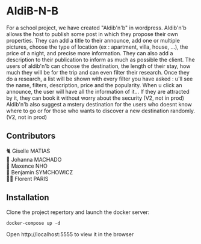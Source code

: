# AldiB-N-B

For a school project, we have created "Aldib'n'b" in wordpress.
Aldib'n'b allows the host to publish some post in which they propose their own properties. They can add a title to their announce, add one or multiple pictures, choose the type of location (ex : apartment, villa, house, ...), the price of a night, and precise more information. They can also add a description to their publication to inform as much as possible the client.
The users of aldib'n'b can choose the destination, the length of their stay, how much they will be for the trip and can even filter their research.
Once they do a research, a list will be shown with every filter you have asked : u'll see the name, filters, description, price and the popularity.
When u click an announce, the user will have all the information of it...
If they are attracted by it, they can book it without worry about the security (V2, not in prod)
Aldib'n'b also suggest a mstery destination for the users who doesnt know where to go or for those who wants to discover a new destination randomly. (V2, not in prod)

## Contributors 

🐈 Giselle MATIAS  
🍫 Johanna MACHADO  
🏀 Maxence NHO  
🔫 Benjamin SYMCHOWICZ  
🐱‍👤 Florent PARIS  

## Installation

Clone the project repertory and launch the docker server:

```shell
docker-compose up -d
```

Open http://localhost:5555 to view it in the browser
